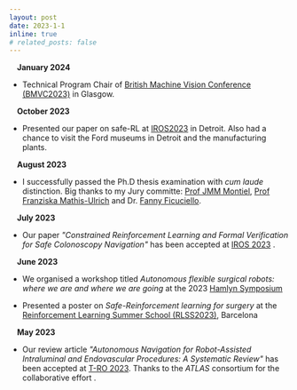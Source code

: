 ```yaml
---
layout: post
date: 2023-1-1
inline: true
# related_posts: false
---
```

&emsp;**January 2024** 
- Technical Program Chair of [British Machine Vision Conference (BMVC2023)](https://bmvc2024.org/) in Glasgow.

&emsp;**October 2023** 
- Presented our paper on safe-RL at [IROS2023](https://ieee-iros.org/) in Detroit. Also had a chance to visit the Ford museums in Detroit and the manufacturing plants.

&emsp;**August 2023** 
- I successfully passed the Ph.D thesis examination with *cum laude* distinction. Big thanks to my Jury committe: [Prof JMM Montiel](http://webdiis.unizar.es/~josemari/), [Prof Franziska Mathis-Ulrich](https://www.aibe.tf.fau.de/person/franziska-mathis-ullrich/) and Dr. [Fanny Ficuciello](https://www.docenti.unina.it/#!/professor/46414e4e59464943554349454c4c4f464343464e5937345236304639313248/riferimenti).

&emsp;**July 2023** 

- Our paper *"Constrained Reinforcement Learning and Formal Verification for Safe Colonoscopy Navigation"* has been accepted at <a href='https://ieee-iros.org/'>IROS 2023</a> .

&emsp;**June 2023** 

- We organised a workshop titled *Autonomous flexible surgical robots: where we are and where we are going* at the 2023 [Hamlyn Symposium](https://www.hamlynsymposium.org/events/autonomous-flexible-surgical-robots-where-we-are-and-where-we-are-going/)

- Presented a poster on *Safe-Reinforcement learning for surgery* at the [Reinforcement Learning Summer School (RLSS2023)](https://rlsummerschool.com/), Barcelona

&emsp;**May 2023** 

- Our review article *"Autonomous Navigation for Robot-Assisted Intraluminal and Endovascular Procedures: A Systematic Review"* has been accepted at <a href='https://www.ieee-ras.org/publications/t-ro'>T-RO 2023</a>. Thanks to the *ATLAS* consortium for the collaborative effort .

